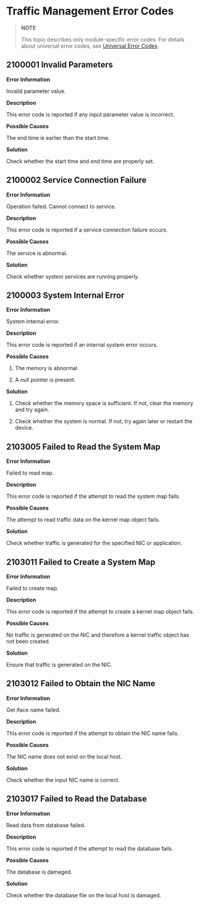 # Traffic Management Error Codes

> **NOTE**
>
> This topic describes only module-specific error codes. For details about universal error codes, see [Universal Error Codes](../errorcode-universal.md).

## 2100001 Invalid Parameters

**Error Information**

Invalid parameter value.

**Description**

This error code is reported if any input parameter value is incorrect.

**Possible Causes**

The end time is earlier than the start time.

**Solution**

Check whether the start time and end time are properly set.


## 2100002 Service Connection Failure

**Error Information**

Operation failed. Cannot connect to service.

**Description**

This error code is reported if a service connection failure occurs.

**Possible Causes**

The service is abnormal.

**Solution**

Check whether system services are running properly.

## 2100003 System Internal Error

**Error Information**

System internal error.

**Description**

This error code is reported if an internal system error occurs.

**Possible Causes**

1. The memory is abnormal.

2. A null pointer is present.

**Solution**

1. Check whether the memory space is sufficient. If not, clear the memory and try again.

2. Check whether the system is normal. If not, try again later or restart the device.

## 2103005 Failed to Read the System Map

**Error Information**

Failed to read map.

**Description**

This error code is reported if the attempt to read the system map fails.

**Possible Causes**

The attempt to read traffic data on the kernel map object fails.

**Solution**

Check whether traffic is generated for the specified NIC or application.

## 2103011 Failed to Create a System Map

**Error Information**

Failed to create map.

**Description**

This error code is reported if the attempt to create a kernel map object fails.

**Possible Causes**

No traffic is generated on the NIC and therefore a kernel traffic object has not been created.

**Solution**

Ensure that traffic is generated on the NIC.

## 2103012 Failed to Obtain the NIC Name

**Error Information**

Get iface name failed.

**Description**

This error code is reported if the attempt to obtain the NIC name fails.

**Possible Causes**

The NIC name does not exist on the local host.

**Solution**

Check whether the input NIC name is correct.

## 2103017 Failed to Read the Database

**Error Information**

Read data from database failed.

**Description**

This error code is reported if the attempt to read the database fails.

**Possible Causes**

The database is damaged.

**Solution**

Check whether the database file on the local host is damaged.
